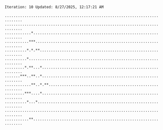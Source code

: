 `Iteration: 10 Updated: 8/27/2025, 12:17:21 AM`
<!-- GOL_START -->
`..............................................................................`</br>
`..............................................................................`</br>
`............*.................................................................`</br>
`...........***................................................................`</br>
`..........*.*.**..............................................................`</br>
`..........*...................................................................`</br>
`.........*.**...*.............................................................`</br>
`.......***..**..*.............................................................`</br>
`............**..*.**..........................................................`</br>
`.........***....*.............................................................`</br>
`..........*...*...............................................................`</br>
`..............................................................................`</br>
`...........**.................................................................`</br>
<!-- GOL_END -->